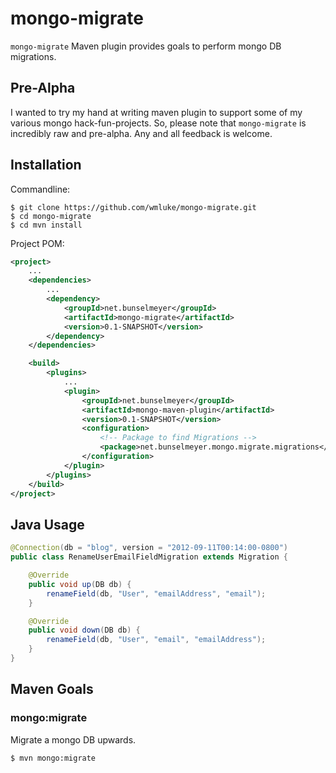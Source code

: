 # mongo-migrate
`mongo-migrate` Maven plugin provides goals to perform mongo DB migrations.

## Pre-Alpha
I wanted to try my hand at writing maven plugin to support some of my various mongo hack-fun-projects.  So, please note that `mongo-migrate` is
incredibly raw and pre-alpha.  Any and all feedback is welcome.

## Installation

Commandline:

```
$ git clone https://github.com/wmluke/mongo-migrate.git
$ cd mongo-migrate
$ cd mvn install
```

Project POM:

```xml
<project>
    ...
    <dependencies>
        ...
        <dependency>
            <groupId>net.bunselmeyer</groupId>
            <artifactId>mongo-migrate</artifactId>
            <version>0.1-SNAPSHOT</version>
        </dependency>
    </dependencies>

    <build>
        <plugins>
            ...
            <plugin>
                <groupId>net.bunselmeyer</groupId>
                <artifactId>mongo-maven-plugin</artifactId>
                <version>0.1-SNAPSHOT</version>
                <configuration>
                    <!-- Package to find Migrations -->
                    <package>net.bunselmeyer.mongo.migrate.migrations</package>
                </configuration>
            </plugin>
        </plugins>
    </build>
</project>
```

## Java Usage

```java
@Connection(db = "blog", version = "2012-09-11T00:14:00-0800")
public class RenameUserEmailFieldMigration extends Migration {

    @Override
    public void up(DB db) {
        renameField(db, "User", "emailAddress", "email");
    }

    @Override
    public void down(DB db) {
        renameField(db, "User", "email", "emailAddress");
    }
}
```

## Maven Goals

### mongo:migrate
Migrate a mongo DB upwards.

```
$ mvn mongo:migrate
```